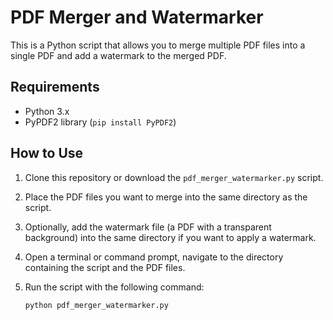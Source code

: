 # PDF Merger and Watermarker

This is a Python script that allows you to merge multiple PDF files into a single PDF and add a watermark to the merged PDF.

## Requirements

- Python 3.x
- PyPDF2 library (`pip install PyPDF2`)

## How to Use

1. Clone this repository or download the `pdf_merger_watermarker.py` script.

2. Place the PDF files you want to merge into the same directory as the script.

3. Optionally, add the watermark file (a PDF with a transparent background) into the same directory if you want to apply a watermark.

4. Open a terminal or command prompt, navigate to the directory containing the script and the PDF files.

5. Run the script with the following command:

   ```bash
   python pdf_merger_watermarker.py
